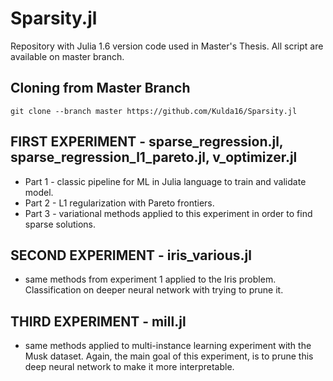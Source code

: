 # Sparsity.jl
Repository with Julia 1.6 version code used in Master's Thesis.
All script are available on master branch.

## Cloning from Master Branch
```
git clone --branch master https://github.com/Kulda16/Sparsity.jl
```

## FIRST EXPERIMENT - sparse_regression.jl, sparse_regression_l1_pareto.jl, v_optimizer.jl

* Part 1 - classic pipeline for ML in Julia language to train and validate model.
* Part 2 - L1 regularization with Pareto frontiers.
* Part 3 - variational methods applied to this experiment in order to find sparse solutions.

## SECOND EXPERIMENT - iris_various.jl

* same methods from experiment 1 applied to the Iris problem. Classification on deeper neural network with trying to prune it.

## THIRD EXPERIMENT - mill.jl

* same methods applied to multi-instance learning experiment with the Musk dataset. Again, the main goal of this experiment, is to prune this deep neural network to make it more interpretable.
